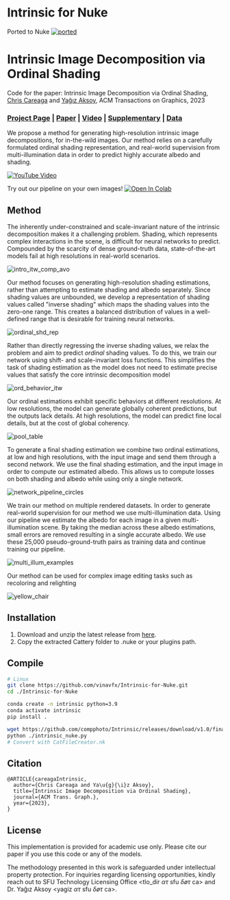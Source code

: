 # Intrinsic for Nuke
Ported to Nuke [![ported](https://img.shields.io/badge/by:_Francisco_Contreras-blue?logo=linkedin&logoColor=white)](https://www.linkedin.com/in/francisco-contreras-cuevas/)

# Intrinsic Image Decomposition via Ordinal Shading
Code for the paper: Intrinsic Image Decomposition via Ordinal Shading, [Chris Careaga](https://ccareaga.github.io/) and [Yağız Aksoy](https://yaksoy.github.io), ACM Transactions on Graphics, 2023
### [Project Page](https://yaksoy.github.io/intrinsic) | [Paper](https://yaksoy.github.io/papers/TOG23-Intrinsic.pdf) | [Video](https://www.youtube.com/watch?v=pWtJd3hqL3c) | [Supplementary](https://yaksoy.github.io/papers/TOG23-Intrinsic-Supp.pdf) | [Data](https://github.com/compphoto/MIDIntrinsics)

We propose a method for generating high-resolution intrinsic image decompositions, for in-the-wild images. Our method relies on a carefully formulated ordinal shading representation, and real-world supervision from multi-illumination data in order to predict highly accurate albedo and shading. 

[![YouTube Video](./figures/thumbnail.jpg)](https://www.youtube.com/watch?v=pWtJd3hqL3c)


Try out our pipeline on your own images! [![Open In Colab](https://colab.research.google.com/assets/colab-badge.svg)](https://colab.research.google.com/github/compphoto/Intrinsic/blob/main/intrinsic_inference.ipynb)

## Method
The inherently under-constrained and scale-invariant nature of the intrinsic decomposition makes it a challenging problem. 
Shading, which represents complex interactions in the scene, is difficult for neural networks to predict. 
Compounded by the scarcity of dense ground-truth data, state-of-the-art models fail at high resolutions in real-world scenarios.

![intro_itw_comp_avo](./figures/intro_itw_comp_avo.png)

Our method focuses on generating high-resolution shading estimations, rather than attempting to estimate shading and albedo separately. 
Since shading values are unbounded, we develop a representation of shading values called "inverse shading" which maps the shading values into the zero-one range.
This creates a balanced distribution of values in a well-defined range that is desirable for training neural networks.

![ordinal_shd_rep](./figures/ordinal_shd_rep.jpg)

Rather than directly regressing the inverse shading values, we relax the problem and aim to predict *ordinal* shading values.
To do this, we train our network using shift- and scale-invariant loss functions. 
This simplifies the task of shading estimation as the model does not need to estimate precise values that satisfy the core intrinsic decomposition model

![ord_behavior_itw](./figures/ord_behavior_itw.png)

Our ordinal estimations exhibit specific behaviors at different resolutions. 
At low resolutions, the model can generate globally coherent predictions, but the outputs lack details.
At high resolutions, the model can predict fine local details, but at the cost of global coherency. 

![pool_table](./figures/pool_table.png)

To generate a final shading estimation we combine two ordinal estimations, at low and high resolutions, with the input image and send them through a second network.
We use the final shading estimation, and the input image in order to compute our estimated albedo. This allows us to compute losses on both shading and albedo while
using only a single network.

![network_pipeline_circles](./figures/network_pipeline_circles.jpg)

We train our method on multiple rendered datasets. In order to generate real-world supervision for our method we use multi-illumination data. 
Using our pipeline we estimate the albedo for each image in a given multi-illumination scene. By taking the median across these albedo estimations, small errors are removed resulting in a single accurate albedo.
We use these 25,000 pseudo-ground-truth pairs as training data and continue training our pipeline.

![multi_illum_examples](./figures/multi_illum_examples.png)

Our method can be used for complex image editing tasks such as recoloring and relighting

![yellow_chair](./figures/yellow_chair.png)


## Installation
1. Download and unzip the latest release from [here](https://drive.google.com/file/d/19k_gNaB2jC4i0Uz3dILBgUQCkrjALez-/view?usp=sharing).
2. Copy the extracted Cattery folder to .nuke or your plugins path.

## Compile
```sh
# Linux
git clone https://github.com/vinavfx/Intrinsic-for-Nuke.git
cd ./Intrinsic-for-Nuke

conda create -n intrinsic python=3.9
conda activate intrinsic
pip install .

wget https://github.com/compphoto/Intrinsic/releases/download/v1.0/final_weights.pt
python ./intrinsic_nuke.py
# Convert with CatFileCreator.nk
````

## Citation

```
@ARTICLE{careagaIntrinsic,
  author={Chris Careaga and Ya\u{g}{\i}z Aksoy},
  title={Intrinsic Image Decomposition via Ordinal Shading},
  journal={ACM Trans. Graph.},
  year={2023},
}
```

## License

This implementation is provided for academic use only. Please cite our paper if you use this code or any of the models. 

The methodology presented in this work is safeguarded under intellectual property protection. For inquiries regarding licensing opportunities, kindly reach out to SFU Technology Licensing Office &#60;tlo_dir <i>ατ</i> sfu <i>δøτ</i> ca&#62; and Dr. Yağız Aksoy &#60;yagiz <i>ατ</i> sfu <i>δøτ</i> ca&#62;.

